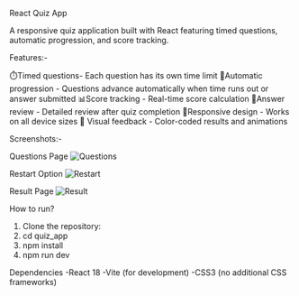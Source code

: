 React Quiz App

 A responsive quiz application built with React featuring timed  questions, automatic progression, and score tracking.

Features:-

 ⏱️Timed questions- Each question has its own time limit
 🔄Automatic progression - Questions advance automatically when time runs out or answer submitted
 📊Score tracking - Real-time score calculation
 📝Answer review - Detailed review after quiz completion
 🎨Responsive design - Works on all device sizes
 🌈 Visual feedback - Color-coded results and animations
 
 Screenshots:-

  Questions Page
   ![Questions](./questions.png)

  Restart Option
   ![Restart](./restart.png)

   Result Page
   ![Result](./result.png)


 How to run?

1. Clone the repository:
2. cd quiz_app
3. npm install
4. npm run dev

 Dependencies
    -React 18
    -Vite (for development)
    -CSS3 (no additional CSS frameworks)
   